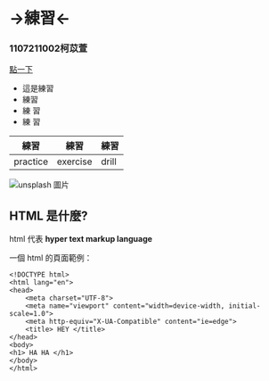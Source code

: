 # →練習←
### 1107211002柯苡萱

[點一下](https://www.youtube.com/?gl=TW&hl=zh-TW)

* 這是練習 
* 練習
* 練  習
* 練     習

| 練習   | 練習      |    練習      |
|-------|-----------|--------------|
| practice     | exercise       |   drill |

![unsplash 圖片](https://images.fineartamerica.com/images/artworkimages/mediumlarge/2/sad-cute-cat-smart-ht.jpg )

## HTML 是什麼?

html 代表 **hyper text markup language**

一個 html 的頁面範例：

    <!DOCTYPE html>
    <html lang="en">
    <head>
        <meta charset="UTF-8">
        <meta name="viewport" content="width=device-width, initial-scale=1.0">
        <meta http-equiv="X-UA-Compatible" content="ie=edge">
        <title> HEY </title>
    </head>
    <body>
    <h1> HA HA </h1>
    </body>
    </html>





